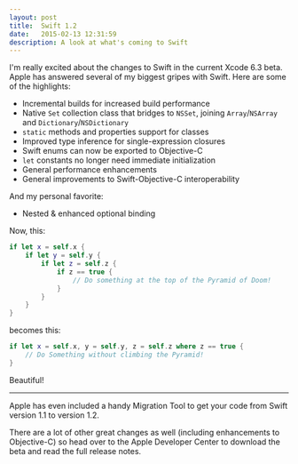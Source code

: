 ```yaml
---
layout: post
title:  Swift 1.2
date:   2015-02-13 12:31:59
description: A look at what's coming to Swift
---
```


I'm really excited about the changes to Swift in the current Xcode 6.3 beta. Apple has answered several of my biggest gripes with Swift. Here are some of the highlights: 

- Incremental builds for increased build performance
- Native `Set` collection class that bridges to `NSSet`, joining `Array`/`NSArray` and `Dictionary`/`NSDictionary`
- `static` methods and properties support for classes
- Improved type inference for single-expression closures
- Swift enums can now be exported to Objective-C
- `let` constants no longer need immediate initialization
- General performance enhancements
- General improvements to Swift-Objective-C interoperability

And my personal favorite:

- Nested & enhanced optional binding

Now, this:

```swift
if let x = self.x {
    if let y = self.y {
        if let z = self.z {
            if z == true {
                // Do something at the top of the Pyramid of Doom!
            }
        }
    }
}
```

becomes this:

```swift
if let x = self.x, y = self.y, z = self.z where z == true {
    // Do Something without climbing the Pyramid!
} 
```

Beautiful!

-----

Apple has even included a handy Migration Tool to get your code from Swift version 1.1 to version 1.2.

There are a lot of other great changes as well (including enhancements to Objective-C) so head over to the Apple Developer Center to download the beta and read the full release notes.
